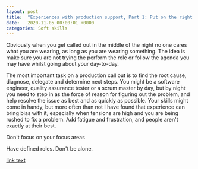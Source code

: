 ```yaml
---
layout: post
title:  "Experiences with production support, Part 1: Put on the right hat"
date:   2020-11-05 00:00:01 +0000
categories: Soft skills
---
```


Obviously when you get called out in the middle of the night no one cares what you are wearing, as long as you are wearing something. The idea is make sure you are not trying the perform the role or follow the agenda you may have whilst going about your day-to-day.

The most important task on a production call out is to find the root cause, diagnose, delegate and determine next steps. You might be a software engineer, quality assurance tester or a scrum master by day, but by night you need to step in as the force of reason for figuring out the problem, and help resolve the issue as best and as quickly as possible. Your skills might come in handy, but more often than not I have found that experience can bring bias with it, especially when tensions are high and you are being rushed to fix a problem. Add fatigue and frustration, and people aren't exactly at their best.

Don't focus on your focus areas

Have defined roles. Don't be alone.

[link text][reference]

[reference]: www.link.com

